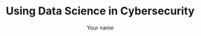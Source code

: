 ---
layout: post
title:  "Using Data Science in Cybersecurity"
author: Your name
description: Short yet informative description
image: /assets/images/blog-image.jpg
---